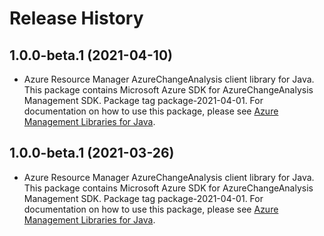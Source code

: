 # Release History

## 1.0.0-beta.1 (2021-04-10)

- Azure Resource Manager AzureChangeAnalysis client library for Java. This package contains Microsoft Azure SDK for AzureChangeAnalysis Management SDK.  Package tag package-2021-04-01. For documentation on how to use this package, please see [Azure Management Libraries for Java](https://aka.ms/azsdk/java/mgmt).

## 1.0.0-beta.1 (2021-03-26)

- Azure Resource Manager AzureChangeAnalysis client library for Java. This package contains Microsoft Azure SDK for AzureChangeAnalysis Management SDK.  Package tag package-2021-04-01. For documentation on how to use this package, please see [Azure Management Libraries for Java](https://aka.ms/azsdk/java/mgmt).

